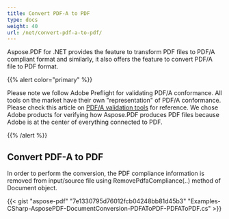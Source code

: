 ```yaml
---
title: Convert PDF-A to PDF
type: docs
weight: 40
url: /net/convert-pdf-a-to-pdf/
---
```


Aspose.PDF for .NET provides the feature to transform PDF files to PDF/A compliant format and similarly, it also offers the feature to convert PDF/A file to PDF format.

{{% alert color="primary" %}} 

Please note we follow Adobe Preflight for validating PDF/A conformance. All tools on the market have their own "representation" of PDF/A conformance. Please check this article on [PDF/A validation tools](http://wiki.opf-labs.org/display/SPR/PDFA+Validation+tools+give+different+results) for reference. We chose Adobe products for verifying how Aspose.PDF produces PDF files because Adobe is at the center of everything connected to PDF.

{{% /alert %}} 
## **Convert PDF-A to PDF**
In order to perform the conversion, the PDF compliance information is removed from input/source file using RemovePdfaCompliance(..) method of Document object.

{{< gist "aspose-pdf" "7e1330795d76012fcb04248bb81d45b3" "Examples-CSharp-AsposePDF-DocumentConversion-PDFAToPDF-PDFAToPDF.cs" >}}

